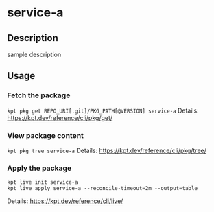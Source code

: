 # service-a

## Description
sample description

## Usage

### Fetch the package
`kpt pkg get REPO_URI[.git]/PKG_PATH[@VERSION] service-a`
Details: https://kpt.dev/reference/cli/pkg/get/

### View package content
`kpt pkg tree service-a`
Details: https://kpt.dev/reference/cli/pkg/tree/

### Apply the package
```
kpt live init service-a
kpt live apply service-a --reconcile-timeout=2m --output=table
```
Details: https://kpt.dev/reference/cli/live/
